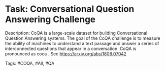 Task: Conversational Question Answering Challenge
==================================================
Description: CoQA is a large-scale dataset for building Conversational Question Answering systems. The goal of the CoQA challenge is to measure the ability of machines to understand a text passage and answer a series of interconnected questions that appear in a conversation. CoQA is pronounced as coca . See https://arxiv.org/abs/1808.07042

Tags: #COQA, #All, #QA
